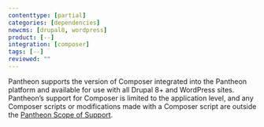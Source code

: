 ```yaml
---
contenttype: [partial]
categories: [dependencies]
newcms: [drupal8, wordpress]
product: [--]
integration: [composer]
tags: [--]
reviewed: ""
---
```


Pantheon supports the version of Composer integrated into the Pantheon platform and available for use with all Drupal 8+ and WordPress sites. Pantheon’s support for Composer is limited to the application level, and any Composer scripts or modifications made with a Composer script are outside the [Pantheon Scope of Support](/guides/support/).
